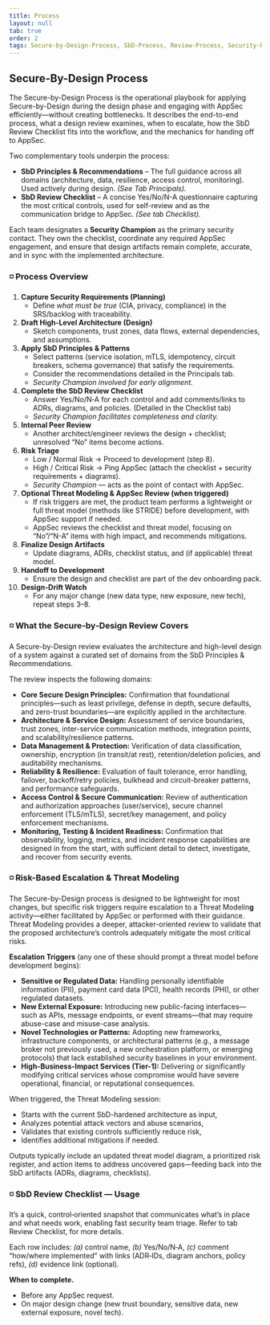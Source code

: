 ```yaml
---
title: Process
layout: null
tab: true
order: 2
tags: Secure-by-Design-Process, SbD-Process, Review-Process, Security-Review-Process, Design-Review-Process
---
```


## Secure-By-Design Process

The Secure-by-Design Process is the operational playbook for applying Secure-by-Design during the design phase and engaging with AppSec efficiently—without creating bottlenecks. It describes the end-to-end process, what a design review examines, when to escalate, how the SbD Review Checklist fits into the workflow, and the mechanics for handing off to AppSec.

Two complementary tools underpin the process:

- **SbD Principles & Recommendations** – The full guidance across all domains (architecture, data, resilience, access control, monitoring). Used actively during design. _(See Tab Principals)._
- **SbD Review Checklist** – A concise Yes/No/N-A questionnaire capturing the most critical controls, used for self-review and as the communication bridge to AppSec. _(See tab Checklist)._

Each team designates a **Security Champion** as the primary security contact. They own the checklist, coordinate any required AppSec engagement, and ensure that design artifacts remain complete, accurate, and in sync with the implemented architecture.

### ◽ Process Overview

1. **Capture Security Requirements (Planning)**
   - Define _what must be true_ (CIA, privacy, compliance) in the SRS/backlog with traceability.
2. **Draft High‑Level Architecture (Design)**
   - Sketch components, trust zones, data flows, external dependencies, and assumptions.
3. **Apply SbD Principles & Patterns**
   - Select patterns (service isolation, mTLS, idempotency, circuit breakers, schema governance) that satisfy the requirements.
   - Consider the recommendations detailed in the Principals tab.
   - _Security Champion involved for early alignment._
4. **Complete the SbD Review Checklist**
   - Answer Yes/No/N‑A for each control and add comments/links to ADRs, diagrams, and policies. (Detailed in the Checklist tab)
   - _Security Champion facilitates completeness and clarity._
5. **Internal Peer Review**
   - Another architect/engineer reviews the design \+ checklist; unresolved “No” items become actions.
6. **Risk Triage**
   - Low / Normal Risk → Proceed to development (step 8).
   - High / Critical Risk → Ping AppSec (attach the checklist \+ security requirements \+ diagrams).
   - _Security Champion_ — acts as the point of contact with AppSec.
7. **Optional Threat Modeling & AppSec Review (when triggered)**
   - If risk triggers are met, the product team performs a lightweight or full threat model (methods like STRIDE) before development, with AppSec support if needed.
   - AppSec reviews the checklist and threat model, focusing on “No”/“N-A” items with high impact, and recommends mitigations.
8. **Finalize Design Artifacts**
   - Update diagrams, ADRs, checklist status, and (if applicable) threat model.
9. **Handoff to Development**
   - Ensure the design and checklist are part of the dev onboarding pack.
10. **Design‑Drift Watch**
    - For any major change (new data type, new exposure, new tech), repeat steps 3–8.

### ◽ What the Secure‑by‑Design Review Covers

A Secure-by-Design review evaluates the architecture and high-level design of a system against a curated set of domains from the SbD Principles & Recommendations.

The review inspects the following domains:

- **Core Secure Design Principles:** Confirmation that foundational principles—such as least privilege, defense in depth, secure defaults, and zero-trust boundaries—are explicitly applied in the architecture.
- **Architecture & Service Design:** Assessment of service boundaries, trust zones, inter-service communication methods, integration points, and scalability/resilience patterns.
- **Data Management & Protection:** Verification of data classification, ownership, encryption (in transit/at rest), retention/deletion policies, and auditability mechanisms.
- **Reliability & Resilience:** Evaluation of fault tolerance, error handling, failover, backoff/retry policies, bulkhead and circuit-breaker patterns, and performance safeguards.
- **Access Control & Secure Communication:** Review of authentication and authorization approaches (user/service), secure channel enforcement (TLS/mTLS), secret/key management, and policy enforcement mechanisms.
- **Monitoring, Testing & Incident Readiness:** Confirmation that observability, logging, metrics, and incident response capabilities are designed in from the start, with sufficient detail to detect, investigate, and recover from security events.

### ◽ Risk-Based Escalation & Threat Modeling

The Secure-by-Design process is designed to be lightweight for most changes, but specific risk triggers require escalation to a Threat Modelin**g** activity—either facilitated by AppSec or performed with their guidance. Threat Modeling provides a deeper, attacker-oriented review to validate that the proposed architecture’s controls adequately mitigate the most critical risks.

**Escalation Triggers** (any one of these should prompt a threat model before development begins):

- **Sensitive or Regulated Data:** Handling personally identifiable information (PII), payment card data (PCI), health records (PHI), or other regulated datasets.
- **New External Exposure:** Introducing new public-facing interfaces—such as APIs, message endpoints, or event streams—that may require abuse-case and misuse-case analysis.
- **Novel Technologies or Patterns:** Adopting new frameworks, infrastructure components, or architectural patterns (e.g., a message broker not previously used, a new orchestration platform, or emerging protocols) that lack established security baselines in your environment.
- **High-Business-Impact Services (Tier-1):** Delivering or significantly modifying critical services whose compromise would have severe operational, financial, or reputational consequences.

When triggered, the Threat Modeling session:

- Starts with the current SbD-hardened architecture as input,
- Analyzes potential attack vectors and abuse scenarios,
- Validates that existing controls sufficiently reduce risk,
- Identifies additional mitigations if needed.

Outputs typically include an updated threat model diagram, a prioritized risk register, and action items to address uncovered gaps—feeding back into the SbD artifacts (ADRs, diagrams, checklists).

### ◽ SbD Review Checklist — Usage

It’s a quick, control‑oriented snapshot that communicates what’s in place and what needs work, enabling fast security team triage. Refer to tab Review Checklist, for more details.

Each row includes: _(a)_ control name, _(b)_ Yes/No/N‑A, _(c)_ comment “how/where implemented” with links (ADR‑IDs, diagram anchors, policy refs), _(d)_ evidence link (optional).

**When to complete.**

- Before any AppSec request.
- On major design change (new trust boundary, sensitive data, new external exposure, novel tech).
